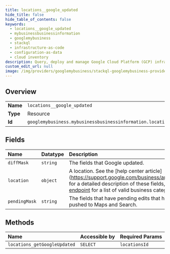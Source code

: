 ```yaml
---
title: locations__google_updated
hide_title: false
hide_table_of_contents: false
keywords:
  - locations__google_updated
  - mybusinessbusinessinformation
  - googlemybusiness    
  - stackql
  - infrastructure-as-code
  - configuration-as-data
  - cloud inventory
description: Query, deploy and manage Google Cloud Platform (GCP) infrastructure and resources using SQL
custom_edit_url: null
image: /img/providers/googlemybusiness/stackql-googlemybusiness-provider-featured-image.png
---
```

  
    

## Overview
<table><tbody>
<tr><td><b>Name</b></td><td><code>locations__google_updated</code></td></tr>
<tr><td><b>Type</b></td><td>Resource</td></tr>
<tr><td><b>Id</b></td><td><code>googlemybusiness.mybusinessbusinessinformation.locations__google_updated</code></td></tr>
</tbody></table>

## Fields
| Name | Datatype | Description |
|:-----|:---------|:------------|
| `diffMask` | `string` | The fields that Google updated. |
| `location` | `object` | A location. See the [help center article] (https://support.google.com/business/answer/3038177) for a detailed description of these fields, or the [category endpoint](/my-business/reference/rest/v4/categories) for a list of valid business categories. |
| `pendingMask` | `string` | The fields that have pending edits that haven't yet been pushed to Maps and Search. |
## Methods
| Name | Accessible by | Required Params |
|:-----|:--------------|:----------------|
| `locations_getGoogleUpdated` | `SELECT` | `locationsId` |
